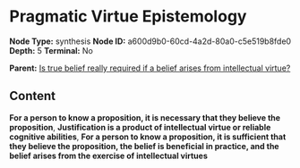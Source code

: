 # Pragmatic Virtue Epistemology

**Node Type:** synthesis
**Node ID:** a600d9b0-60cd-4a2d-80a0-c5e519b8fde0
**Depth:** 5
**Terminal:** No

**Parent:** [Is true belief really required if a belief arises from intellectual virtue?](is-true-belief-really-required-if-a-belief-arises-from-intellectual-virtue-antithesis-c8cfc978-964d-4e58-b8a4-1cfe18bc98b4.md)

## Content

**For a person to know a proposition, it is necessary that they believe the proposition**, **Justification is a product of intellectual virtue or reliable cognitive abilities**, **For a person to know a proposition, it is sufficient that they believe the proposition, the belief is beneficial in practice, and the belief arises from the exercise of intellectual virtues**
